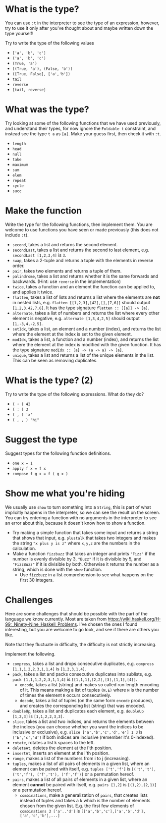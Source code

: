 What is the type?
=================

You can use `:t` in the interpreter to see the type of an expression,
however, try to use it only after you've thought about and maybe
written down the type yourself!

Try to write the type of the following values

-   `['a', 'b', 'c']`
-   `('a', 'b', 'c')`
-   `(True, 'a')`
-   `[(True, 'a'), (False, 'b')]`
-   `([True, False], ['a','b'])`
-   `tail`
-   `reverse`
-   `[tail, reverse]`

What was the type?
==================

Try looking at some of the following functions that we have used
previously, and understand their types, for now ignore the `Foldable t`
constraint, and instead see the type `t a` as `[a]`. Make your guess first, then check it with `:t`.

-   `length`
-   `head`
-   `null`
-   `take`
-   `maximum`
-   `sum`
-   `elem`
-   `repeat`
-   `cycle`
-   `succ`

Make the function
=================

Write the type for the following functions, then implement them. You are
welcome to use functions you have seen or made previously (this does not
include `:t`).

-   `second`, takes a list and returns the second element.
-   `secondLast`, takes a list and returns the second to last element,
    e.g. `secondLast [1,2,3,4]` is `3`.
-   `swap`, takes a 2-tuple and returns a tuple with the elements in
    reverse order.
-   `pair`, takes two elements and returns a tuple of them.
-   `palindrome`, takes a list and returns whether it is the same
    forwards and backwards. (Hint: use `reverse` in the implementation)
-   `twice`, takes a function and an element the function can be applied
    to, and applies it twice.
-   `flatten`, takes a list of lists and returns a list where the
    elements are **not** in nested lists, e.g.
    `flatten [[1,2,3],[42],[],[7,6]]` should output `[1,2,3,42,7,6]`. It has the type signature `flatten :: [[a]] -> [a]`.
-   `alternate`, takes a list of numbers and returns the list where
    every other element is negative, e.g. `alternate [1,3,4,2,5]` should
    output `[1,-3,4,-2,5]`.
-   `setIdx`, takes a list, an element and a number (index), and returns
    the list where the element at the index is set to the given element.
-   `modIdx`, takes a list, a function and a number (index), and returns
    the list where the element at the index is modified with the given
    function. It has the type signature `modIdx :: [a] -> (a -> a) -> [a]`.
-   `unique`, takes a list and returns a list of the unique elements in
    the list. This can be seen as removing duplicates.

What is the type? (2)
=====================

Try to write the type of the following expressions. What do they do?

-   `( + ) 42`
-   `( : ) 3`
-   `( , ) 'x'`
-   `( , , ) "hi"`

Suggest the type
================

Suggest types for the following function definitions.

-   `one x = 1`
-   `apply f x = f x`
-   `compose f g x = f ( g x )`

Show me what you're hiding
===========================

We usually use `show` to turn something into a `String`, this is part of
what implicitly happens in the interpreter, so we can see the result on
the screen. You can try entering a function with no arguments in the
interpreter to see an error about this, because it doesn't know how to
show a function.

-   Try making a simple function that takes some input and returns a
    string that shows that input, e.g. `plustalk` that takes two
    integers and makes the string `"x plus y is z"` where `x,y,z` are
    the numbers in the calculation.
-   Make a function `fizzbuzz` that takes an integer and prints `"Fizz"`
    if the number is evenly divisible by 3, `"Buzz"` if it is divisible
    by 5, and `"FizzBuzz"` if it is divisible by both. Otherwise it
    returns the number as a string, which is done with the `show`
    function.
    -   Use `fizzbuzz` in a list comprehension to see what happens on
        the first 30 integers.

Challenges
==========

Here are some challenges that should be possible with the part of the
language we know currently. Most are taken from
<https://wiki.haskell.org/H-99:_Ninety-Nine_Haskell_Problems>. I've
chosen the ones I found interesting, but you are welcome to go look, and
see if there are others you like.

Note that they fluctuate in difficulty, the difficulty is not strictly
increasing.

Implement the following.

-   `compress`, takes a list and drops consecutive duplicates, e.g.
    `compress [1,1,1,2,2,3,1,1,4]` is `[1,2,3,1,4]`.
-   `pack`, takes a list and packs consecutive duplicates into sublists,
    e.g. `pack [1,1,1,2,2,3,1,1,4]` is `[[1,1,1],[2,2],[3],[1,1],[4]]`.
    -   `encode`, takes a list (string) and makes so called run length
        encoding of it. This means making a list of tuples `(N,E)` where
        `N` is the number of times the element `E` occurs consecutively.
    -   `decode`, takes a list of tuples (on the same form `encode`
        produces), and creates the corresponding list (string) that was
        encoded.
-   `doubleUp`, takes a list and duplicates each element, e.g.
    `doubleUp [1,2,3]` is `[1,1,2,2,3,3]`.
-   `slice`, takes a list and two indices, and returns the elements
    between the indices (you can choose whether you want the indices to
    be inclusive or exclusive), e.g. `slice ['a','b','c','d','e'] 1 3`
    is `['b','c','d']` if both indices are inclusive (remember it's
    0-indexed).
-   `rotate`, rotates a list k spaces to the left.
-   `deleteAt`, deletes the element at the i'th position.
-   `insertAt`, inserts an element at the i'th position.
-   `range`, makes a list of the numbers from i to j (increasing).
-   `tuples`, makes a list of all pairs of elements in a given list,
    where an element can be paired with itself, e.g. `tuples ['t','f']`
    is `[('t','t'), ('t','f'), ('f','t'), ('f','f')]` or a permutation
    hereof.
-   `pairs`, makes a list of all pairs of elements in a given list,
    where an element **cannot** be paired with itself, e.g.
    `pairs [1,2]` is `[(1,2),(2,1)]` or a permutation hereof.
    -   `combinations`, make a generalization of `pairs`, that creates
        lists instead of tuples and takes a k which is the number of
        elements chosen from the given list. E.g. the first few elements
        of `combinations 3 ['a'..'d']` is
        `[['a','b','c'],['a','b','d'],['a','c','b'],...]`
